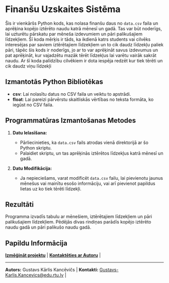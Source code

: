 # Finanšu Uzskaites Sistēma

Šis ir vienkāršs Python kods, kas nolasa finanšu daus no `data.csv` faila un aprēķina kopējo iztērēto naudu katrā mēnesī un gadā. Tas var būt noderīgs, lai uzturētu pārskatu par mēneša izdevumiem un pāri palikušajiem līdzekļiem. Šī koda mērķis ir tāds, ka ikdienā katrs students vai cilvēks interesējas par saviem iztērētajiem līdzekļiem un to cik daudz līdzekļu paliek pāri, tāpēc šis kods ir noderīgs, jo ar to var aprēķināt savus izdevumus un pat aprēķināt, kur vajadzētu mazāk tērēt līdzekļus lai varētu vairāk sakrāt naudu. Ar šī koda palīdzību cilvēkiem ir dota iespēja redzēt kur tiek tērēti un cik daudz viņu līdzekļi

## Izmantotās Python Bibliotēkas

- **csv**: Lai nolasītu datus no CSV faila un veiktu to apstrādi.
- **float**: Lai pareizi pārvērstu skaitliskās vērtības no teksta formāta, ko iegūst no CSV faila.

## Programmatūras Izmantošanas Metodes

1. **Datu Ielasīšana:**
   - Pārliecinieties, ka `data.csv` fails atrodas vienā direktorijā ar šo Python skriptu.
   - Palaidiet skriptu, un tas aprēķinās iztērētos līdzekļus katrā mēnesī un gadā.

2. **Datu Modifikācija:**
   - Ja nepieciešams, varat modificēt `data.csv` failu, lai pievienotu jaunus mēnešus vai mainītu esošo informāciju, vai arī pievienot papildus lietas uz ko tiek tērēti līdzekļi.

## Rezultāti

Programma izvadīs tabulu ar mēnešiem, iztērētajiem līdzekļiem un pāri palikušajiem līdzekļiem. Pēdējās divas rindiņas parādīs kopējo iztērēto naudu gadā un pāri palikušo naudu gadā.

## Papildu Informācija

[**Izmēģināt projektu**]([Projekts]https://github.com/GustavsKK/Projekts) | [**Kontaktēties ar Autoru**](Gustavs-Karlis.Kancevics@edu.rtu.lv) |

---

**Autors:** Gustavs Kārlis Kancēvičs | **Kontakti:** Gustavs-Karlis.Kancevics@edu.rtu.lv | 
